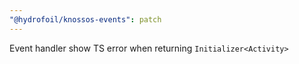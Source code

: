 ```yaml
---
"@hydrofoil/knossos-events": patch
---
```


Event handler show TS error when returning `Initializer<Activity>`
